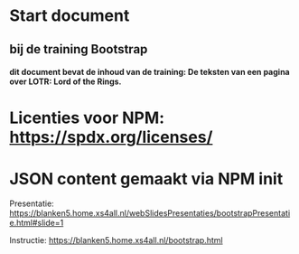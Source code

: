 # Start document

## bij de training Bootstrap

#### dit document bevat de inhoud van de training: De teksten van een pagina over LOTR: Lord of the Rings.

# Licenties voor NPM: https://spdx.org/licenses/
# JSON content gemaakt via NPM init


Presentatie: https://blanken5.home.xs4all.nl/webSlidesPresentaties/bootstrapPresentatie.html#slide=1

Instructie: https://blanken5.home.xs4all.nl/bootstrap.html
